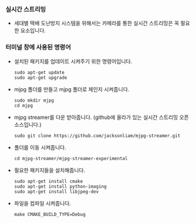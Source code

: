 ### 실시간 스트리밍

+ 세대별 택배 도난방지 시스템을 위해서는 카메라를 통한 실시간 스트리밍은 꼭 필요한 요소입니다.


### 터미널 창에 사용된 명령어

+ 설치된 패키지를 업데이트 시켜주기 위한 명령어입니다.

      sudo apt-get update
      sudo apt-get upgrade
      
      
      
      
      
      
      
+ mjpg 폴더를 만들고 mjpg 폴더로 체인지 시켜줍니다.

      sudo mkdir mjpg
      cd mjpg


+ mjpg streamer를 다운 받아줍니다. (github에 올라가 있는 실시간 스트리밍 오픈 소스입니다.)

      sudo git clone https://github.com/jacksonliam/mjpg-streamer.git
      
      
+ 폴더를 이동 시켜줍니다.

      cd mjpg-streamer/mjpg-streamer-experimental
      
      
+ 필요한 패키지들을 설치해줍니다.

      sudo apt-get install cmake
      sudo apt-get install python-imaging
      sudo apt-get install libjpeg-dev

      
+ 파일을 컴파일 시켜줍니다.

      make CMAKE_BUILD_TYPE=Debug
